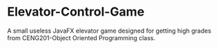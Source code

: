 # Elevator-Control-Game
A small useless JavaFX elevator game designed for getting high grades from CENG201-Object Oriented Programming class.
